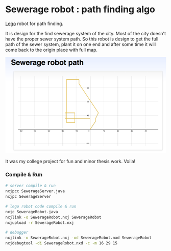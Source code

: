 # Sewerage robot : path finding algo
[Lego](http://www.lego.com/) robot for path finding.

It is design for the find sewerage system of the city. Most of the city doesn't have the proper sewer system path. So this robot is design to get the full path of the sewer system, plant it on one end and after some time it will come back to the origin place with full map.

![Screenshot](imgs/robo-map.png)

It was my college project for fun and minor thesis work. Voila!

### Compile & Run
```sh
# server compile & run
nxjpcc SewerageServer.java
nxjpc SewerageServer
```

```sh
# lego robot code compile & run
nxjc SewerageRobot.java
nxjlink -o SewerageRobot.nxj SewerageRobot
nxjupload -r SewerageRobot.nxj
```

```sh
# debugger
nxjlink -o SewerageRobot.nxj -od SewerageRobot.nxd SewerageRobot
nxjdebugtool -di SewerageRobot.nxd -c -m 16 29 15
```
